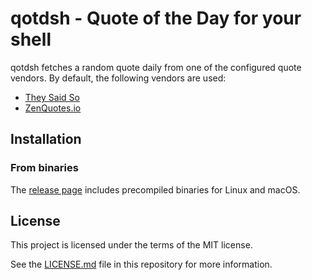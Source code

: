 # qotdsh - Quote of the Day for your shell

qotdsh fetches a random quote daily from one of the configured quote vendors.
By default, the following vendors are used:

- [They Said So](https://theysaidso.com)
- [ZenQuotes.io](https://zenquotes.io)

## Installation

### From binaries

The [release page](https://github.com/kerlilow/qotdsh/releases) includes precompiled binaries for Linux and macOS.

## License

This project is licensed under the terms of the MIT license.

See the [LICENSE.md](LICENSE.md) file in this repository for more information.
